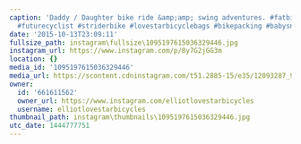 ```yaml
---
caption: 'Daddy / Daughter bike ride &amp;amp; swing adventures. #fatbike #cycling
  #futurecyclist #striderbike #lovestarbicyclebags #bikepacking #babysnub'
date: '2015-10-13T23:09:11'
fullsize_path: instagram\fullsize\1095197615036329446.jpg
instagram_url: https://www.instagram.com/p/8y7G2jGG3m
location: {}
media_id: '1095197615036329446'
media_url: https://scontent.cdninstagram.com/t51.2885-15/e35/12093287_934128189993833_564409502_n.jpg?ig_cache_key=MTA5NTE5NzYxNTAzNjMyOTQ0Ng%3D%3D.2
owner:
  id: '661611562'
  owner_url: https://www.instagram.com/elliotlovestarbicycles
  username: elliotlovestarbicycles
thumbnail_path: instagram\thumbnails\1095197615036329446.jpg
utc_date: 1444777751
---
```

